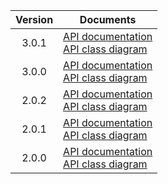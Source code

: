 | Version | Documents |
|:---:|---|
| 3.0.1 | [API documentation](3.0.1)<br>[API class diagram](3.0.1/api_class_diagram.svg) |
| 3.0.0 | [API documentation](3.0.0)<br>[API class diagram](3.0.0/api_class_diagram.svg) |
| 2.0.2 | [API documentation](2.0.2)<br>[API class diagram](2.0.2/api_class_diagram.svg) |
| 2.0.1 | [API documentation](2.0.1)<br>[API class diagram](2.0.1/api_class_diagram.svg) |
| 2.0.0 | [API documentation](2.0.0)<br>[API class diagram](2.0.0/api_class_diagram.svg) |
